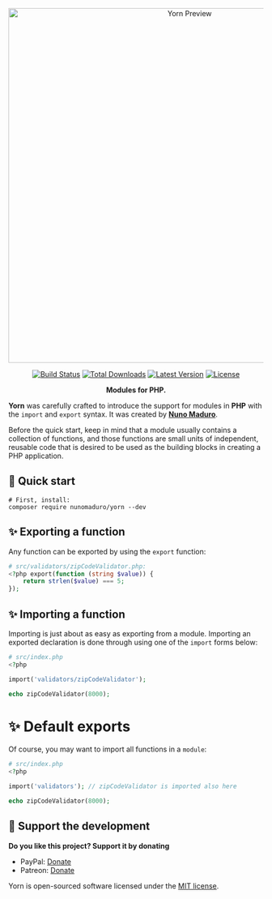 <p align="center">
  <img src="https://raw.githubusercontent.com/nunomaduro/yorn/feat/first/docs/banner.png" width="700" alt="Yorn Preview">
  <p align="center">
    <a href="https://travis-ci.org/nunomaduro/yorn"><img src="https://img.shields.io/travis/nunomaduro/yorn/master.svg" alt="Build Status"></a>
    <a href="https://packagist.org/packages/nunomaduro/yorn"><img src="https://poser.pugx.org/nunomaduro/yorn/d/total.svg" alt="Total Downloads"></a>
    <a href="https://packagist.org/packages/nunomaduro/yorn"><img src="https://poser.pugx.org/nunomaduro/yorn/v/stable.svg" alt="Latest Version"></a>
    <a href="https://packagist.org/packages/nunomaduro/yorn"><img src="https://poser.pugx.org/nunomaduro/yorn/license.svg" alt="License"></a>
  </p>
  <p align="center">
    <strong>Modules for PHP.</strong>
  </p>
</p>

**Yorn** was carefully crafted to introduce the support for modules in **PHP** with the `import` and `export` syntax. It was created by **[Nuno Maduro](https://github.com/nunomaduro)**.

Before the quick start, keep in mind that a module usually contains a collection of functions, and those functions are small units of independent, reusable code that is desired to be used as the building blocks in creating a PHP application.

## 🚀 Quick start

```
# First, install:
composer require nunomaduro/yorn --dev
```

## ✨ Exporting a function

Any function can be exported by using the `export` function:
```php
# src/validators/zipCodeValidator.php:
<?php export(function (string $value)) {
    return strlen($value) === 5;
});
```

## ✨ Importing a function

Importing is just about as easy as exporting from a module. Importing an exported declaration is done through using one of the `import` forms below:
```php
# src/index.php
<?php

import('validators/zipCodeValidator');

echo zipCodeValidator(8000);
```

# ✨ Default exports

Of course, you may want to import all functions in a `module`:
```php
# src/index.php
<?php

import('validators'); // zipCodeValidator is imported also here

echo zipCodeValidator(8000);
```

## 💖 Support the development
**Do you like this project? Support it by donating**

- PayPal: [Donate](https://www.paypal.com/cgi-bin/webscr?cmd=_s-xclick&hosted_button_id=66BYDWAT92N6L)
- Patreon: [Donate](https://www.patreon.com/nunomaduro)

Yorn is open-sourced software licensed under the [MIT license](LICENSE.md).
